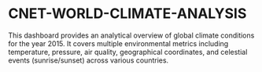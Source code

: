 # CNET-WORLD-CLIMATE-ANALYSIS
This dashboard provides an analytical overview of global climate conditions for the year 2015. It covers multiple environmental metrics including temperature, pressure, air quality, geographical coordinates, and celestial events (sunrise/sunset) across various countries. 
